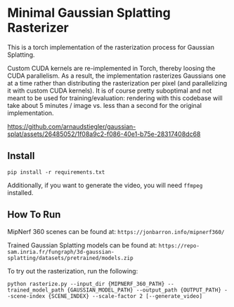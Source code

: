 # Minimal Gaussian Splatting Rasterizer
This is a torch implementation of the rasterization process for Gaussian Splatting.


Custom CUDA kernels are re-implemented in Torch, thereby loosing the CUDA parallelism. As a result, the implementation rasterizes Gaussians one at a time rather than distributing the rasterization per pixel (and parallelizing it with custom CUDA kernels). It is of course pretty suboptimal and not meant to be used for training/evaluation: rendering with this codebase will take about 5 minutes / image vs. less than a second for the original implementation.



https://github.com/arnaudstiegler/gaussian-splat/assets/26485052/1f08a9c2-f086-40e1-b75e-28317408dc68



## Install

`pip install -r requirements.txt`

Additionally, if you want to generate the video, you will need `ffmpeg` installed.


## How To Run

MipNerf 360 scenes can be found at: `https://jonbarron.info/mipnerf360/`

Trained Gaussian Splatting models can be found at: `https://repo-sam.inria.fr/fungraph/3d-gaussian-splatting/datasets/pretrained/models.zip`


To try out the rasterization, run the following:

`python rasterize.py --input_dir {MIPNERF_360_PATH} --trained_model_path {GAUSSIAN_MODEL_PATH} --output_path {OUTPUT_PATH} --scene-index {SCENE_INDEX} --scale-factor 2 [--generate_video]`


